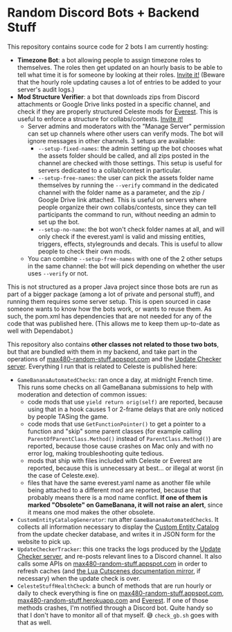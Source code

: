 # Random Discord Bots + Backend Stuff

This repository contains source code for 2 bots I am currently hosting:
- **Timezone Bot**: a bot allowing people to assign timezone roles to themselves. The roles then get updated on an hourly basis to be able to tell what time it is for someone by looking at their roles. [Invite it!](https://discord.com/oauth2/authorize?client_id=806514800045064213&scope=bot&permissions=268438528) (Beware that the hourly role updating causes a lot of entries to be added to your server's audit logs.)
- **Mod Structure Verifier**: a bot that downloads zips from Discord attachments or Google Drive links posted in a specific channel, and check if they are properly structured Celeste mods for [Everest](https://github.com/EverestAPI/Everest). This is useful to enforce a structure for collabs/contests. [Invite it!](https://discord.com/oauth2/authorize?client_id=809572233953542154&scope=bot&permissions=19520)
  - Server admins and moderators with the "Manage Server" permission can set up channels where other users can verify mods. The bot will ignore messages in other channels. 3 setups are available:
    - `--setup-fixed-names`: the admin setting up the bot chooses what the assets folder should be called, and all zips posted in the channel are checked with those settings. This setup is useful for servers dedicated to a collab/contest in particular.
    - `--setup-free-names`: the user can pick the assets folder name themselves by running the `--verify` command in the dedicated channel with the folder name as a parameter, and the zip / Google Drive link attached. This is useful on servers where people organize their own collabs/contests, since they can tell participants the command to run, without needing an admin to set up the bot.
    -  `--setup-no-name`: the bot won't check folder names at all, and will only check if the everest.yaml is valid and missing entities, triggers, effects, stylegrounds and decals. This is useful to allow people to check their own mods.
  - You can combine `--setup-free-names` with one of the 2 other setups in the same channel: the bot will pick depending on whether the user uses `--verify` or not.

This is not structured as a proper Java project since those bots are run as part of a bigger package (among a lot of private and personal stuff), and running them requires some server setup. This is open sourced in case someone wants to know how the bots work, or wants to reuse them. As such, the pom.xml has dependencies that are not needed for any of the code that was published here. (This allows me to keep them up-to-date as well with Dependabot.)

This repository also contains **other classes not related to those two bots**, but that are bundled with them in my backend, and take part in the operations of [max480-random-stuff.appspot.com](https://github.com/max4805/RandomStuffWebsite) and the [Update Checker server](https://github.com/max4805/EverestUpdateCheckerServer). Everything I run that is related to Celeste is published here:

- `GameBananaAutomatedChecks`: ran once a day, at midnight French time. This runs some checks on all GameBanana submissions to help with moderation and detection of common issues:
  - code mods that use `yield return orig(self)` are reported, because using that in a hook causes 1 or 2-frame delays that are only noticed by people TASing the game.
  - code mods that use `GetFunctionPointer()` to get a pointer to a function and "skip" some parent classes (for example calling `ParentOfParentClass.Method()` instead of `ParentClass.Method()`) are reported, because those cause crashes on Mac only and with no error log, making troubleshooting quite tedious.
  - mods that ship with files included with Celeste or Everest are reported, because this is unnecessary at best... or illegal at worst (in the case of Celeste.exe).
  - files that have the same everest.yaml name as another file while being attached to a different mod are reported, because that probably means there is a mod name conflict. **If one of them is marked "Obsolete" on GameBanana, it will not raise an alert**, since it means one mod makes the other obsolete.
- `CustomEntityCatalogGenerator`: run after `GameBananaAutomatedChecks`. It collects all information necessary to display the [Custom Entity Catalog](https://max480-random-stuff.appspot.com/celeste/custom-entity-catalog) from the update checker database, and writes it in JSON form for the website to pick up.
- `UpdateCheckerTracker`: this one tracks the logs produced by the [Update Checker server](https://github.com/max4805/EverestUpdateCheckerServer), and re-posts relevant lines to a Discord channel. It also calls some APIs on [max480-random-stuff.appspot.com](https://github.com/max4805/RandomStuffWebsite) in order to refresh caches (and [the Lua Cutscenes documentation mirror](https://storage.googleapis.com/lua-cutscenes-documentation/index.html), if necessary) when the update check is over.
- `CelesteStuffHealthCheck`: a bunch of methods that are run hourly or daily to check everything is fine on [max480-random-stuff.appspot.com](https://github.com/max4805/RandomStuffWebsite), [max480-random-stuff.herokuapp.com](https://github.com/max4805/RandomStuffWebsiteJS) and [Everest](https://everestapi.github.io). If one of those methods crashes, I'm notified through a Discord bot. Quite handy so that I don't have to monitor all of that myself. :sweat_smile: `check_gb.sh` goes with that as well.
